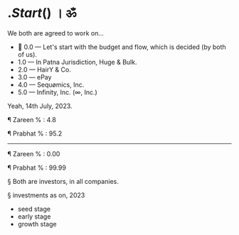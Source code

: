 # $.Start ($) । ॐ
We both are agreed to work on...

 - 💯 0.0 — Let's start with the budget and flow, which is decided (by both of us).
 - 1.0 — In Patna Jurisdiction, Huge & Bulk.
 - 2.0 — HairY & Co.
 - 3.0 — ePay
 - 4.0 — Sequømics, Inc.
 - 5.0 — Infinity, Inc. (∞, Inc.) 

Yeah, 14th July, 2023.

¶ Zareen % : 4.8

¶ Prabhat % : 95.2

-------------------
¶ Zareen % : 0.00

¶ Prabhat % : 99.99

§ Both are investors, in all companies.

§ investments as on, 2023
- seed stage
- early stage
- growth stage
